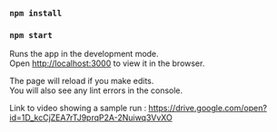 
### `npm install`

### `npm start`

Runs the app in the development mode.<br>
Open [http://localhost:3000](http://localhost:3000) to view it in the browser.

The page will reload if you make edits.<br>
You will also see any lint errors in the console.

Link to video showing a sample run : https://drive.google.com/open?id=1D_kcCjZEA7rTJ9prqP2A-2Nuiwq3VvXO
